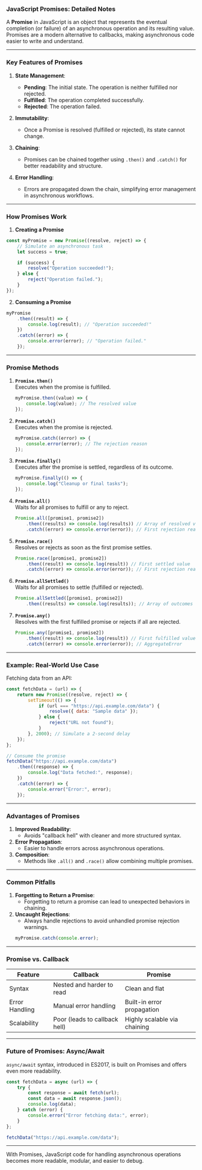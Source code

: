 ### **JavaScript Promises: Detailed Notes**

A **Promise** in JavaScript is an object that represents the eventual completion (or failure) of an asynchronous operation and its resulting value. Promises are a modern alternative to callbacks, making asynchronous code easier to write and understand.

---

### **Key Features of Promises**
1. **State Management**:
   - **Pending**: The initial state. The operation is neither fulfilled nor rejected.
   - **Fulfilled**: The operation completed successfully.
   - **Rejected**: The operation failed.

2. **Immutability**:
   - Once a Promise is resolved (fulfilled or rejected), its state cannot change.

3. **Chaining**:
   - Promises can be chained together using `.then()` and `.catch()` for better readability and structure.

4. **Error Handling**:
   - Errors are propagated down the chain, simplifying error management in asynchronous workflows.

---

### **How Promises Work**

1. **Creating a Promise**

```javascript
const myPromise = new Promise((resolve, reject) => {
    // Simulate an asynchronous task
    let success = true;

    if (success) {
        resolve("Operation succeeded!");
    } else {
        reject("Operation failed.");
    }
});
```

2. **Consuming a Promise**

```javascript
myPromise
    .then((result) => {
        console.log(result); // "Operation succeeded!"
    })
    .catch((error) => {
        console.error(error); // "Operation failed."
    });
```

---

### **Promise Methods**

1. **`Promise.then()`**  
   Executes when the promise is fulfilled.
   ```javascript
   myPromise.then((value) => {
       console.log(value); // The resolved value
   });
   ```

2. **`Promise.catch()`**  
   Executes when the promise is rejected.
   ```javascript
   myPromise.catch((error) => {
       console.error(error); // The rejection reason
   });
   ```

3. **`Promise.finally()`**  
   Executes after the promise is settled, regardless of its outcome.
   ```javascript
   myPromise.finally(() => {
       console.log("Cleanup or final tasks");
   });
   ```

4. **`Promise.all()`**  
   Waits for all promises to fulfill or any to reject.
   ```javascript
   Promise.all([promise1, promise2])
       .then((results) => console.log(results)) // Array of resolved values
       .catch((error) => console.error(error)); // First rejection reason
   ```

5. **`Promise.race()`**  
   Resolves or rejects as soon as the first promise settles.
   ```javascript
   Promise.race([promise1, promise2])
       .then((result) => console.log(result)) // First settled value
       .catch((error) => console.error(error)); // First rejection reason
   ```

6. **`Promise.allSettled()`**  
   Waits for all promises to settle (fulfilled or rejected).
   ```javascript
   Promise.allSettled([promise1, promise2])
       .then((results) => console.log(results)); // Array of outcomes
   ```

7. **`Promise.any()`**  
   Resolves with the first fulfilled promise or rejects if all are rejected.
   ```javascript
   Promise.any([promise1, promise2])
       .then((result) => console.log(result)) // First fulfilled value
       .catch((error) => console.error(error)); // AggregateError
   ```

---

### **Example: Real-World Use Case**

Fetching data from an API:

```javascript
const fetchData = (url) => {
    return new Promise((resolve, reject) => {
        setTimeout(() => {
            if (url === "https://api.example.com/data") {
                resolve({ data: "Sample data" });
            } else {
                reject("URL not found");
            }
        }, 2000); // Simulate a 2-second delay
    });
};

// Consume the promise
fetchData("https://api.example.com/data")
    .then((response) => {
        console.log("Data fetched:", response);
    })
    .catch((error) => {
        console.error("Error:", error);
    });
```

---

### **Advantages of Promises**
1. **Improved Readability**:
   - Avoids "callback hell" with cleaner and more structured syntax.
2. **Error Propagation**:
   - Easier to handle errors across asynchronous operations.
3. **Composition**:
   - Methods like `.all()` and `.race()` allow combining multiple promises.

---

### **Common Pitfalls**
1. **Forgetting to Return a Promise**:
   - Forgetting to return a promise can lead to unexpected behaviors in chaining.
2. **Uncaught Rejections**:
   - Always handle rejections to avoid unhandled promise rejection warnings.
   ```javascript
   myPromise.catch(console.error);
   ```

---

### **Promise vs. Callback**
| Feature              | Callback                          | Promise                             |
|----------------------|-----------------------------------|-------------------------------------|
| Syntax               | Nested and harder to read        | Clean and flat                     |
| Error Handling       | Manual error handling            | Built-in error propagation         |
| Scalability          | Poor (leads to callback hell)    | Highly scalable via chaining       |

---

### **Future of Promises: Async/Await**

`async/await` syntax, introduced in ES2017, is built on Promises and offers even more readability.

```javascript
const fetchData = async (url) => {
    try {
        const response = await fetch(url);
        const data = await response.json();
        console.log(data);
    } catch (error) {
        console.error("Error fetching data:", error);
    }
};

fetchData("https://api.example.com/data");
```

---

With Promises, JavaScript code for handling asynchronous operations becomes more readable, modular, and easier to debug.